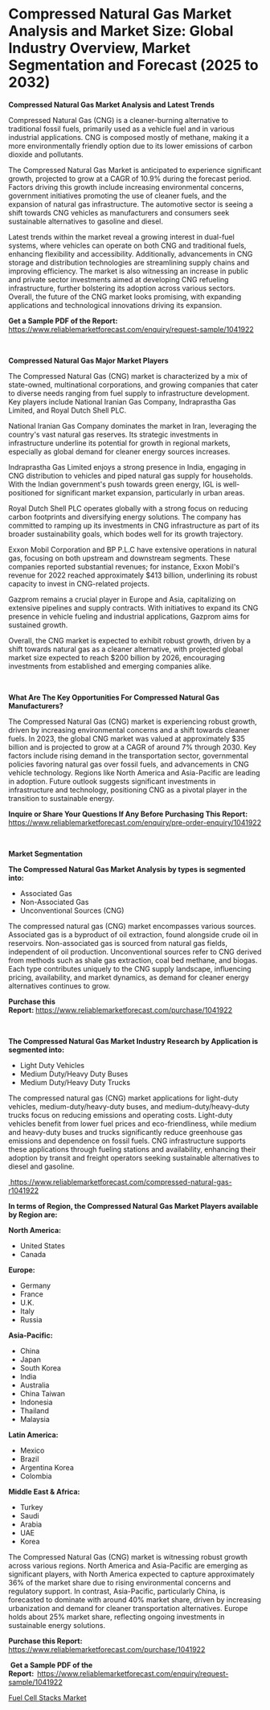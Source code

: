 <p><h1>Compressed Natural Gas Market Analysis and Market Size: Global Industry Overview, Market Segmentation and Forecast (2025 to 2032)</h1></p><p><strong>Compressed Natural Gas Market Analysis and Latest Trends</strong></p>
<p><p>Compressed Natural Gas (CNG) is a cleaner-burning alternative to traditional fossil fuels, primarily used as a vehicle fuel and in various industrial applications. CNG is composed mostly of methane, making it a more environmentally friendly option due to its lower emissions of carbon dioxide and pollutants.</p><p>The Compressed Natural Gas Market is anticipated to experience significant growth, projected to grow at a CAGR of 10.9% during the forecast period. Factors driving this growth include increasing environmental concerns, government initiatives promoting the use of cleaner fuels, and the expansion of natural gas infrastructure. The automotive sector is seeing a shift towards CNG vehicles as manufacturers and consumers seek sustainable alternatives to gasoline and diesel.</p><p>Latest trends within the market reveal a growing interest in dual-fuel systems, where vehicles can operate on both CNG and traditional fuels, enhancing flexibility and accessibility. Additionally, advancements in CNG storage and distribution technologies are streamlining supply chains and improving efficiency. The market is also witnessing an increase in public and private sector investments aimed at developing CNG refueling infrastructure, further bolstering its adoption across various sectors. Overall, the future of the CNG market looks promising, with expanding applications and technological innovations driving its expansion.</p></p>
<p><strong>Get a Sample PDF of the Report:&nbsp;</strong> <a href="https://www.reliablemarketforecast.com/enquiry/request-sample/1041922?utm_campaign=1144&utm_medium=2&utm_source=Github&utm_content=ia&utm_term=13022025&utm_id=compressed-natural-gas">https://www.reliablemarketforecast.com/enquiry/request-sample/1041922</a></p>
<p>&nbsp;</p>
<p><strong>Compressed Natural Gas Major Market Players</strong></p>
<p><p>The Compressed Natural Gas (CNG) market is characterized by a mix of state-owned, multinational corporations, and growing companies that cater to diverse needs ranging from fuel supply to infrastructure development. Key players include National Iranian Gas Company, Indraprastha Gas Limited, and Royal Dutch Shell PLC.</p><p>National Iranian Gas Company dominates the market in Iran, leveraging the country's vast natural gas reserves. Its strategic investments in infrastructure underline its potential for growth in regional markets, especially as global demand for cleaner energy sources increases.</p><p>Indraprastha Gas Limited enjoys a strong presence in India, engaging in CNG distribution to vehicles and piped natural gas supply for households. With the Indian government's push towards green energy, IGL is well-positioned for significant market expansion, particularly in urban areas.</p><p>Royal Dutch Shell PLC operates globally with a strong focus on reducing carbon footprints and diversifying energy solutions. The company has committed to ramping up its investments in CNG infrastructure as part of its broader sustainability goals, which bodes well for its growth trajectory.</p><p>Exxon Mobil Corporation and BP P.L.C have extensive operations in natural gas, focusing on both upstream and downstream segments. These companies reported substantial revenues; for instance, Exxon Mobil's revenue for 2022 reached approximately $413 billion, underlining its robust capacity to invest in CNG-related projects.</p><p>Gazprom remains a crucial player in Europe and Asia, capitalizing on extensive pipelines and supply contracts. With initiatives to expand its CNG presence in vehicle fueling and industrial applications, Gazprom aims for sustained growth.</p><p>Overall, the CNG market is expected to exhibit robust growth, driven by a shift towards natural gas as a cleaner alternative, with projected global market size expected to reach $200 billion by 2026, encouraging investments from established and emerging companies alike.</p></p>
<p>&nbsp;</p>
<p><strong>What Are The Key Opportunities For Compressed Natural Gas Manufacturers?</strong></p>
<p><p>The Compressed Natural Gas (CNG) market is experiencing robust growth, driven by increasing environmental concerns and a shift towards cleaner fuels. In 2023, the global CNG market was valued at approximately $35 billion and is projected to grow at a CAGR of around 7% through 2030. Key factors include rising demand in the transportation sector, governmental policies favoring natural gas over fossil fuels, and advancements in CNG vehicle technology. Regions like North America and Asia-Pacific are leading in adoption. Future outlook suggests significant investments in infrastructure and technology, positioning CNG as a pivotal player in the transition to sustainable energy.</p></p>
<p><strong>Inquire or Share Your Questions If Any Before Purchasing This Report:</strong> <a href="https://www.reliablemarketforecast.com/enquiry/pre-order-enquiry/1041922?utm_campaign=1144&utm_medium=2&utm_source=Github&utm_content=ia&utm_term=13022025&utm_id=compressed-natural-gas">https://www.reliablemarketforecast.com/enquiry/pre-order-enquiry/1041922</a></p>
<p>&nbsp;</p>
<p><strong>Market Segmentation</strong></p>
<p><strong>The Compressed Natural Gas Market Analysis by types is segmented into:</strong></p>
<p><ul><li>Associated Gas</li><li>Non-Associated Gas</li><li>Unconventional Sources (CNG)</li></ul></p>
<p><p>The compressed natural gas (CNG) market encompasses various sources. Associated gas is a byproduct of oil extraction, found alongside crude oil in reservoirs. Non-associated gas is sourced from natural gas fields, independent of oil production. Unconventional sources refer to CNG derived from methods such as shale gas extraction, coal bed methane, and biogas. Each type contributes uniquely to the CNG supply landscape, influencing pricing, availability, and market dynamics, as demand for cleaner energy alternatives continues to grow.</p></p>
<p><strong>Purchase this Report:&nbsp;</strong><a href="https://www.reliablemarketforecast.com/purchase/1041922?utm_campaign=1144&utm_medium=2&utm_source=Github&utm_content=ia&utm_term=13022025&utm_id=compressed-natural-gas">https://www.reliablemarketforecast.com/purchase/1041922</a></p>
<p>&nbsp;</p>
<p><strong>The Compressed Natural Gas Market Industry Research by Application is segmented into:</strong></p>
<p><ul><li>Light Duty Vehicles</li><li>Medium Duty/Heavy Duty Buses</li><li>Medium Duty/Heavy Duty Trucks</li></ul></p>
<p><p>The compressed natural gas (CNG) market applications for light-duty vehicles, medium-duty/heavy-duty buses, and medium-duty/heavy-duty trucks focus on reducing emissions and operating costs. Light-duty vehicles benefit from lower fuel prices and eco-friendliness, while medium and heavy-duty buses and trucks significantly reduce greenhouse gas emissions and dependence on fossil fuels. CNG infrastructure supports these applications through fueling stations and availability, enhancing their adoption by transit and freight operators seeking sustainable alternatives to diesel and gasoline.</p></p>
<p><a href="https://www.reliablemarketforecast.com/compressed-natural-gas-r1041922?utm_campaign=1144&utm_medium=2&utm_source=Github&utm_content=ia&utm_term=13022025&utm_id=compressed-natural-gas">&nbsp;https://www.reliablemarketforecast.com/compressed-natural-gas-r1041922</a></p>
<p><strong>In terms of Region, the Compressed Natural Gas Market Players available by Region are:</strong></p>
<p>
    <p> <strong> North America: </strong>
        <ul>
            <li>United States</li>
            <li>Canada</li>
        </ul>
        </p> 
    <p> <strong> Europe: </strong>
        <ul>
            <li>Germany</li>
            <li>France</li>
            <li>U.K.</li>
            <li>Italy</li>
            <li>Russia</li>
        </ul>
        </p> 
    <p> <strong> Asia-Pacific: </strong>
        <ul>
            <li>China</li>
            <li>Japan</li>
            <li>South Korea</li>
            <li>India</li>
            <li>Australia</li>
            <li>China Taiwan</li>
            <li>Indonesia</li>
            <li>Thailand</li>
            <li>Malaysia</li>
        </ul>
        </p> 
    <p> <strong> Latin America: </strong>
        <ul>
            <li>Mexico</li>
            <li>Brazil</li>
            <li>Argentina Korea</li>
            <li>Colombia</li>
        </ul>
        </p> 
    <p> <strong> Middle East & Africa: </strong>
        <ul>
            <li>Turkey</li>
            <li>Saudi</li>
            <li>Arabia</li>
            <li>UAE</li>
            <li>Korea</li>
        </ul>
    </p>
    </p>
<p><p>The Compressed Natural Gas (CNG) market is witnessing robust growth across various regions. North America and Asia-Pacific are emerging as significant players, with North America expected to capture approximately 36% of the market share due to rising environmental concerns and regulatory support. In contrast, Asia-Pacific, particularly China, is forecasted to dominate with around 40% market share, driven by increasing urbanization and demand for cleaner transportation alternatives. Europe holds about 25% market share, reflecting ongoing investments in sustainable energy solutions.</p></p>
<p><strong>Purchase this Report: </strong><a href="https://www.reliablemarketforecast.com/purchase/1041922?utm_campaign=1144&utm_medium=2&utm_source=Github&utm_content=ia&utm_term=13022025&utm_id=compressed-natural-gas">https://www.reliablemarketforecast.com/purchase/1041922</a></p>
<p>&nbsp;<strong>Get a Sample PDF of the Report:&nbsp;&nbsp;</strong><a href="https://www.reliablemarketforecast.com/enquiry/request-sample/1041922?utm_campaign=1144&utm_medium=2&utm_source=Github&utm_content=ia&utm_term=13022025&utm_id=compressed-natural-gas">https://www.reliablemarketforecast.com/enquiry/request-sample/1041922</a></p>
<p><strong></strong></p>
<p><p><a href="https://github.com/mabutironaldo/Market-Research-Report-List-7/blob/main/fuel-cell-stacks-market.md?utm_campaign=1144&utm_medium=2&utm_source=Github&utm_content=ia&utm_term=13022025&utm_id=compressed-natural-gas">Fuel Cell Stacks Market</a></p></p>